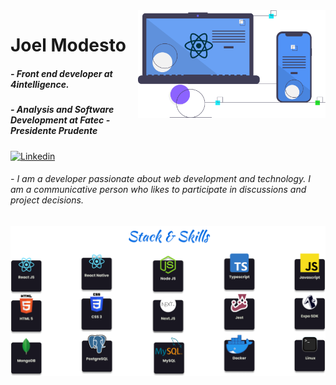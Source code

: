 <img align="right" src="https://github.com/joelmss93/joelmss93/blob/main/images/Hero.svg" width="300">


# Joel Modesto
##### - Front end developer at 4intelligence.
##### - Analysis and Software Development at Fatec - Presidente Prudente

[![Linkedin](https://img.shields.io/badge/-LinkedIn-blue?style=flat-square&logo=Linkedin&logoColor=white&link=https://www.linkedin.com/in/joel-modesto/)](https://www.linkedin.com/in/joel-modesto/)

###### - I am a developer passionate about web development and technology. I am a communicative person who likes to participate in discussions and project decisions.

<p align="center">
<img src="https://github.com/joelmss93/joelmss93/blob/main/images/Techs.png" width="800">
</p>